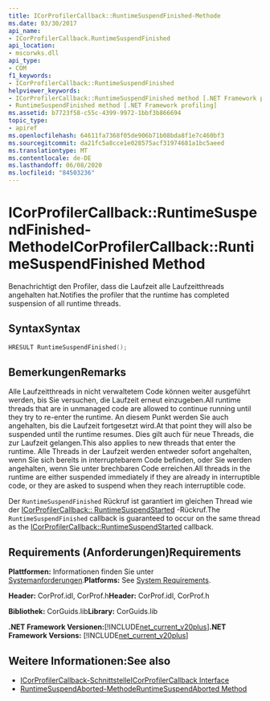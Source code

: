```yaml
---
title: ICorProfilerCallback::RuntimeSuspendFinished-Methode
ms.date: 03/30/2017
api_name:
- ICorProfilerCallback.RuntimeSuspendFinished
api_location:
- mscorwks.dll
api_type:
- COM
f1_keywords:
- ICorProfilerCallback::RuntimeSuspendFinished
helpviewer_keywords:
- ICorProfilerCallback::RuntimeSuspendFinished method [.NET Framework profiling]
- RuntimeSuspendFinished method [.NET Framework profiling]
ms.assetid: b7723f58-c55c-4399-9972-1bbf3b866694
topic_type:
- apiref
ms.openlocfilehash: 64611fa7368f05de906b71b08bda8f1e7c460bf3
ms.sourcegitcommit: da21fc5a8cce1e028575acf31974681a1bc5aeed
ms.translationtype: MT
ms.contentlocale: de-DE
ms.lasthandoff: 06/08/2020
ms.locfileid: "84503236"
---
```

# <a name="icorprofilercallbackruntimesuspendfinished-method"></a><span data-ttu-id="d4e45-102">ICorProfilerCallback::RuntimeSuspendFinished-Methode</span><span class="sxs-lookup"><span data-stu-id="d4e45-102">ICorProfilerCallback::RuntimeSuspendFinished Method</span></span>
<span data-ttu-id="d4e45-103">Benachrichtigt den Profiler, dass die Laufzeit alle Laufzeitthreads angehalten hat.</span><span class="sxs-lookup"><span data-stu-id="d4e45-103">Notifies the profiler that the runtime has completed suspension of all runtime threads.</span></span>  
  
## <a name="syntax"></a><span data-ttu-id="d4e45-104">Syntax</span><span class="sxs-lookup"><span data-stu-id="d4e45-104">Syntax</span></span>  
  
```cpp  
HRESULT RuntimeSuspendFinished();  
```  
  
## <a name="remarks"></a><span data-ttu-id="d4e45-105">Bemerkungen</span><span class="sxs-lookup"><span data-stu-id="d4e45-105">Remarks</span></span>  
 <span data-ttu-id="d4e45-106">Alle Laufzeitthreads in nicht verwaltetem Code können weiter ausgeführt werden, bis Sie versuchen, die Laufzeit erneut einzugeben.</span><span class="sxs-lookup"><span data-stu-id="d4e45-106">All runtime threads that are in unmanaged code are allowed to continue running until they try to re-enter the runtime.</span></span> <span data-ttu-id="d4e45-107">An diesem Punkt werden Sie auch angehalten, bis die Laufzeit fortgesetzt wird.</span><span class="sxs-lookup"><span data-stu-id="d4e45-107">At that point they will also be suspended until the runtime resumes.</span></span> <span data-ttu-id="d4e45-108">Dies gilt auch für neue Threads, die zur Laufzeit gelangen.</span><span class="sxs-lookup"><span data-stu-id="d4e45-108">This also applies to new threads that enter the runtime.</span></span> <span data-ttu-id="d4e45-109">Alle Threads in der Laufzeit werden entweder sofort angehalten, wenn Sie sich bereits in interruptebarem Code befinden, oder Sie werden angehalten, wenn Sie unter brechbaren Code erreichen.</span><span class="sxs-lookup"><span data-stu-id="d4e45-109">All threads in the runtime are either suspended immediately if they are already in interruptible code, or they are asked to suspend when they reach interruptible code.</span></span>  
  
 <span data-ttu-id="d4e45-110">Der `RuntimeSuspendFinished` Rückruf ist garantiert im gleichen Thread wie der [ICorProfilerCallback:: RuntimeSuspendStarted](icorprofilercallback-runtimesuspendstarted-method.md) -Rückruf.</span><span class="sxs-lookup"><span data-stu-id="d4e45-110">The `RuntimeSuspendFinished` callback is guaranteed to occur on the same thread as the [ICorProfilerCallback::RuntimeSuspendStarted](icorprofilercallback-runtimesuspendstarted-method.md) callback.</span></span>  
  
## <a name="requirements"></a><span data-ttu-id="d4e45-111">Requirements (Anforderungen)</span><span class="sxs-lookup"><span data-stu-id="d4e45-111">Requirements</span></span>  
 <span data-ttu-id="d4e45-112">**Plattformen:** Informationen finden Sie unter [Systemanforderungen](../../get-started/system-requirements.md).</span><span class="sxs-lookup"><span data-stu-id="d4e45-112">**Platforms:** See [System Requirements](../../get-started/system-requirements.md).</span></span>  
  
 <span data-ttu-id="d4e45-113">**Header:** CorProf.idl, CorProf.h</span><span class="sxs-lookup"><span data-stu-id="d4e45-113">**Header:** CorProf.idl, CorProf.h</span></span>  
  
 <span data-ttu-id="d4e45-114">**Bibliothek:** CorGuids.lib</span><span class="sxs-lookup"><span data-stu-id="d4e45-114">**Library:** CorGuids.lib</span></span>  
  
 <span data-ttu-id="d4e45-115">**.NET Framework Versionen:**[!INCLUDE[net_current_v20plus](../../../../includes/net-current-v20plus-md.md)]</span><span class="sxs-lookup"><span data-stu-id="d4e45-115">**.NET Framework Versions:** [!INCLUDE[net_current_v20plus](../../../../includes/net-current-v20plus-md.md)]</span></span>  
  
## <a name="see-also"></a><span data-ttu-id="d4e45-116">Weitere Informationen:</span><span class="sxs-lookup"><span data-stu-id="d4e45-116">See also</span></span>

- [<span data-ttu-id="d4e45-117">ICorProfilerCallback-Schnittstelle</span><span class="sxs-lookup"><span data-stu-id="d4e45-117">ICorProfilerCallback Interface</span></span>](icorprofilercallback-interface.md)
- [<span data-ttu-id="d4e45-118">RuntimeSuspendAborted-Methode</span><span class="sxs-lookup"><span data-stu-id="d4e45-118">RuntimeSuspendAborted Method</span></span>](icorprofilercallback-runtimesuspendaborted-method.md)
